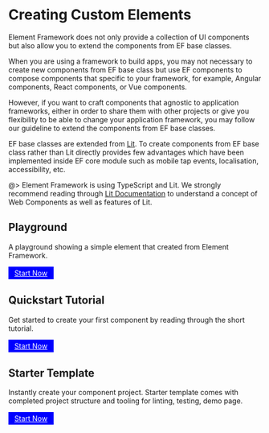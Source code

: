 <!-- 
title: Element Framework Extensions
location: ./creating-custom-elements
type: page
layout: default
-->

# Creating Custom Elements

Element Framework does not only provide a collection of UI components but also allow you to extend the components from EF base classes.

When you are using a framework to build apps, you may not necessary to create new components from EF base class but use EF components to compose components that specific to your framework, for example, Angular components, React components, or Vue components.

However, if you want to craft components that agnostic to application frameworks, either in order to share them with other projects or give you flexibility to be able to change your application framework, you may follow our guideline to extend the components from EF base classes.

EF base classes are extended from [Lit](https://lit.dev/). To create components from EF base class rather than Lit directly provides few advantages which have been implemented inside EF core module such as mobile tap events, localisation, accessibility, etc.

@> Element Framework is using TypeScript and Lit. We strongly recommend reading through [Lit Documentation](https://lit.dev/docs/) to understand a concept of Web Components as well as features of Lit.

## Playground

A playground showing a simple element that created from Element Framework.

<a target="_blank" href="https://codesandbox.io/s/counter-element-nwogim?file=/elements/efx-counter.ts" style="display:inline-block;padding:4px 12px;background:blue;color:white">Start Now</a>

## Quickstart Tutorial

Get started to create your first component by reading through the short tutorial.

<a href="./tutorials/element" style="display:inline-block;padding:4px 12px;background:blue;color:white">Start Now</a>

## Starter Template

Instantly create your component project. Starter template comes with completed project structure and tooling for linting, testing, demo page.

<a href="./tools/starter-templates" style="display:inline-block;padding:4px 12px;background:blue;color:white">Start Now</a>